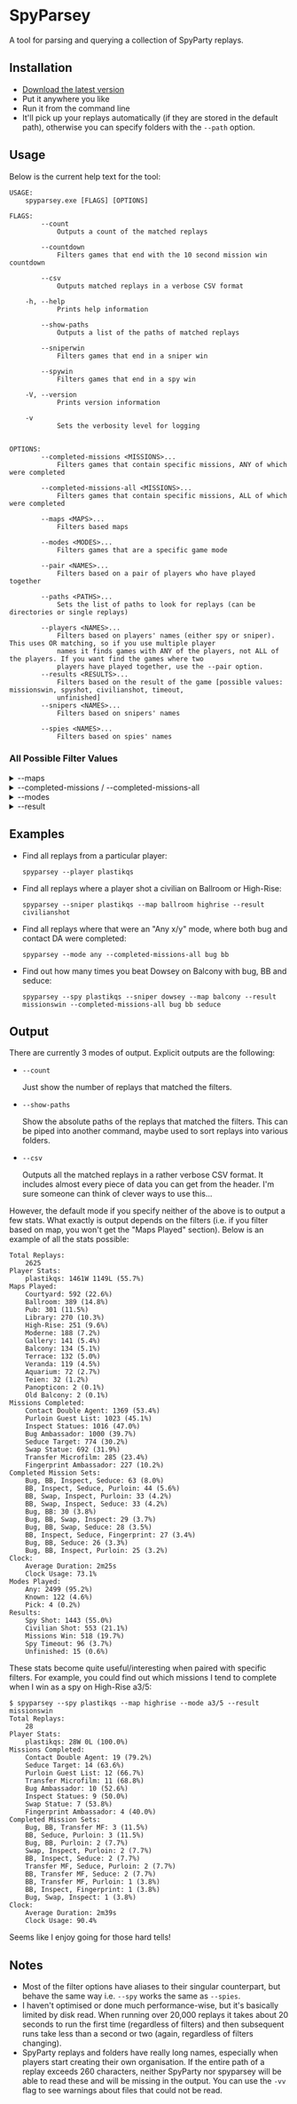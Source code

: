 # SpyParsey

A tool for parsing and querying a collection of SpyParty replays.

## Installation

- [Download the latest version](https://github.com/adamransom/spyparsey/releases/tag/v1.1)
- Put it anywhere you like
- Run it from the command line
- It'll pick up your replays automatically (if they are stored in the default path), otherwise you can specify folders with the `--path` option.

## Usage

Below is the current help text for the tool:

```
USAGE:
    spyparsey.exe [FLAGS] [OPTIONS]

FLAGS:
        --count
            Outputs a count of the matched replays

        --countdown
            Filters games that end with the 10 second mission win countdown

        --csv
            Outputs matched replays in a verbose CSV format

    -h, --help
            Prints help information

        --show-paths
            Outputs a list of the paths of matched replays

        --sniperwin
            Filters games that end in a sniper win

        --spywin
            Filters games that end in a spy win

    -V, --version
            Prints version information

    -v
            Sets the verbosity level for logging


OPTIONS:
        --completed-missions <MISSIONS>...
            Filters games that contain specific missions, ANY of which were completed

        --completed-missions-all <MISSIONS>...
            Filters games that contain specific missions, ALL of which were completed

        --maps <MAPS>...
            Filters based maps

        --modes <MODES>...
            Filters games that are a specific game mode

        --pair <NAMES>...
            Filters based on a pair of players who have played together

        --paths <PATHS>...
            Sets the list of paths to look for replays (can be directories or single replays)

        --players <NAMES>...
            Filters based on players' names (either spy or sniper). This uses OR matching, so if you use multiple player
            names it finds games with ANY of the players, not ALL of the players. If you want find the games where two
            players have played together, use the --pair option.
        --results <RESULTS>...
            Filters based on the result of the game [possible values: missionswin, spyshot, civilianshot, timeout,
            unfinished]
        --snipers <NAMES>...
            Filters based on snipers' names

        --spies <NAMES>...
            Filters based on spies' names
```

### All Possible Filter Values
<details>
  <summary>--maps</summary>
  <ul>
      <li><code>aquarium</code></li>
      <li><code>balcony</code></li>
      <li><code>ballroom</code></li>
      <li><code>courtyard</code></li>
      <li><code>"crowded pub"</code> or <code>crowdedpub</code></li>
      <li><code>"double modern"</code> or <code>doublemodern</code></li>
      <li><code>gallery</code></li>
      <li><code>"high rise"</code>, <code>high-rise</code> or <code>highrise</code></li>
      <li><code>modern</code></li>
      <li><code>moderne</code></li>
      <li><code>"old balcony"</code> or <code>oldbalcony</code></li>
      <li><code>"old ballroom"</code> or <code>oldballroom</code></li>
      <li><code>"old courtyard 1"</code>, <code>oldcourtyard1</code> or <code>cy1</code></li>
      <li><code>"old courtyard 2"</code>, <code>oldcourtyard2</code> or <code>cy2</code></li>
      <li><code>"old gallery"</code> or <code>oldgallery</code></li>
      <li><code>"old veranda"</code> or <code>oldveranda</code></li>
      <li><code>panopticon</code> or <code>panop</code></li>
      <li><code>pub</code></li>
      <li><code>redwoods</code></li>
      <li><code>teien</code></li>
      <li><code>terrace</code></li>
      <li><code>veranda</code></li>
      <li><code>unknown</code></li>
  </ul>
</details>

<details>
  <summary>--completed-missions / --completed-missions-all</summary>
  <ul>
      <li><code>"bug ambassador"</code>, <code>bugambassador</code> or <code>bug</code></li>
      <li><code>"contact double agent"</code>, <code>contactdoubleagent</code>, <code>contactda</code>, <code>contact</code> or <code>bb</code></li>
      <li><code>"fingerprint ambassador"</code>, <code>fingerprintambassador</code>, <code>fingerprint</code> or <code>fp</code></li>
      <li><code>"inspect statues"</code>, <code>inspectstatues</code> or <code>inspect</code></li>
      <li><code>"purloin guest list"</code>, <code>purloinguestlist</code> or <code>purloin</code></li>
      <li><code>"seduce target"</code>, <code>seducetarget</code> or <code>seduce</code></li>
      <li><code>"swap statue"</code>, <code>swapstatue</code> or <code>swap</code></li>
      <li><code>"transfer microfilm"</code>, <code>transfermicrofilm</code>, <code>transfermf</code> or <code>mf</code></li>
  </ul>
</details>

<details>
  <summary>--modes</summary>
  <ul>
      <li><code>any</code> or <code>a</code></li>
      <li><code>pick</code> or <code>p</code></li>
      <li><code>known</code> or <code>k</code></li>
      <li><code>"any 7 of 8"</code>, <code>"any 7/8"</code>, <code>a7/8</code></li>
      <li><code>"pick 7 of 8"</code>, <code>"pick 7/8"</code>, <code>p7/8</code></li>
      <li><code>"known 4 of 4"</code>, <code>"known 4/4"</code>, <code>"known 4"</code>, <code>k4</code></li>
  </ul>
</details>

<details>
  <summary>--result</summary>
  <ul>
      <li><code>missionswin</code></li>
      <li><code>spyshot</code></li>
      <li><code>civilianshot</code></li>
      <li><code>timeout</code></li>
      <li><code>unfinished</code></li>
  </ul>
</details>

## Examples

- Find all replays from a particular player:

  `spyparsey --player plastikqs`
- Find all replays where a player shot a civilian on Ballroom or High-Rise:

  `spyparsey --sniper plastikqs --map ballroom highrise --result civilianshot`
- Find all replays where that were an "Any x/y" mode, where both bug and contact DA were completed:

  `spyparsey --mode any --completed-missions-all bug bb`

- Find out how many times you beat Dowsey on Balcony with bug, BB and seduce:

  `spyparsey --spy plastikqs --sniper dowsey --map balcony --result missionswin --completed-missions-all bug bb seduce`

## Output

There are currently 3 modes of output. Explicit outputs are the following:

- `--count`

  Just show the number of replays that matched the filters.
- `--show-paths`

  Show the absolute paths of the replays that matched the filters. This can be piped into another command, maybe used to sort replays into various folders.
  
- `--csv`

  Outputs all the matched replays in a rather verbose CSV format. It includes almost every piece of data you can get from the header. I'm sure someone can think of clever ways to use this...

However, the default mode if you specify neither of the above is to output a few stats. What exactly is output depends on the filters (i.e. if you filter based on map, you won't get the "Maps Played" section). Below is an example of all the stats possible:

```
Total Replays:
    2625
Player Stats:
    plastikqs: 1461W 1149L (55.7%)
Maps Played:
    Courtyard: 592 (22.6%)
    Ballroom: 389 (14.8%)
    Pub: 301 (11.5%)
    Library: 270 (10.3%)
    High-Rise: 251 (9.6%)
    Moderne: 188 (7.2%)
    Gallery: 141 (5.4%)
    Balcony: 134 (5.1%)
    Terrace: 132 (5.0%)
    Veranda: 119 (4.5%)
    Aquarium: 72 (2.7%)
    Teien: 32 (1.2%)
    Panopticon: 2 (0.1%)
    Old Balcony: 2 (0.1%)
Missions Completed:
    Contact Double Agent: 1369 (53.4%)
    Purloin Guest List: 1023 (45.1%)
    Inspect Statues: 1016 (47.0%)
    Bug Ambassador: 1000 (39.7%)
    Seduce Target: 774 (30.2%)
    Swap Statue: 692 (31.9%)
    Transfer Microfilm: 285 (23.4%)
    Fingerprint Ambassador: 227 (10.2%)
Completed Mission Sets:
    Bug, BB, Inspect, Seduce: 63 (8.0%)
    BB, Inspect, Seduce, Purloin: 44 (5.6%)
    BB, Swap, Inspect, Purloin: 33 (4.2%)
    BB, Swap, Inspect, Seduce: 33 (4.2%)
    Bug, BB: 30 (3.8%)
    Bug, BB, Swap, Inspect: 29 (3.7%)
    Bug, BB, Swap, Seduce: 28 (3.5%)
    BB, Inspect, Seduce, Fingerprint: 27 (3.4%)
    Bug, BB, Seduce: 26 (3.3%)
    Bug, BB, Inspect, Purloin: 25 (3.2%)
Clock:
    Average Duration: 2m25s
    Clock Usage: 73.1%
Modes Played:
    Any: 2499 (95.2%)
    Known: 122 (4.6%)
    Pick: 4 (0.2%)
Results:
    Spy Shot: 1443 (55.0%)
    Civilian Shot: 553 (21.1%)
    Missions Win: 518 (19.7%)
    Spy Timeout: 96 (3.7%)
    Unfinished: 15 (0.6%)
```

These stats become quite useful/interesting when paired with specific filters. For example, you could find out which missions I tend to complete when I win as a spy on High-Rise a3/5:

```
$ spyparsey --spy plastikqs --map highrise --mode a3/5 --result missionswin
Total Replays:
    28
Player Stats:
    plastikqs: 28W 0L (100.0%)
Missions Completed:
    Contact Double Agent: 19 (79.2%)
    Seduce Target: 14 (63.6%)
    Purloin Guest List: 12 (66.7%)
    Transfer Microfilm: 11 (68.8%)
    Bug Ambassador: 10 (52.6%)
    Inspect Statues: 9 (50.0%)
    Swap Statue: 7 (53.8%)
    Fingerprint Ambassador: 4 (40.0%)
Completed Mission Sets:
    Bug, BB, Transfer MF: 3 (11.5%)
    BB, Seduce, Purloin: 3 (11.5%)
    Bug, BB, Purloin: 2 (7.7%)
    Swap, Inspect, Purloin: 2 (7.7%)
    BB, Inspect, Seduce: 2 (7.7%)
    Transfer MF, Seduce, Purloin: 2 (7.7%)
    BB, Transfer MF, Seduce: 2 (7.7%)
    BB, Transfer MF, Purloin: 1 (3.8%)
    BB, Inspect, Fingerprint: 1 (3.8%)
    Bug, Swap, Inspect: 1 (3.8%)
Clock:
    Average Duration: 2m39s
    Clock Usage: 90.4%
```

Seems like I enjoy going for those hard tells!

## Notes

- Most of the filter options have aliases to their singular counterpart, but behave the same way i.e. `--spy` works the same as `--spies`.
- I haven't optimised or done much performance-wise, but it's basically limited by disk read. When running over 20,000 replays it takes about 20 seconds to run the first time (regardless of filters) and then subsequent runs take less than a second or two (again, regardless of filters changing).
- SpyParty replays and folders have really long names, especially when players start creating their own organisation. If the entire path of a replay exceeds 260 characters, neither SpyParty nor spyparsey will be able to read these and will be missing in the output. You can use the `-vv` flag to see warnings about files that could not be read.

